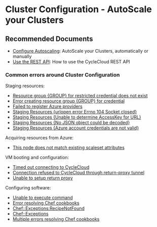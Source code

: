<properties
  pagetitle="Cluster Configuration - AutoScale your Clusters "
  service=""
  resource=""
  ms.author="cargonz"
  selfhelptype="Generic"
  supporttopicids="32745218"
  resourcetags=""
  productpesids="16478"
  cloudenvironments="public,fairfax,mooncake,blackforest,ussec,usnat"
  articleid="0820390b-691e-406d-a546-c75bc943e7c9"
  ownershipid="Compute_CloudServices_Content" />
# Cluster Configuration - AutoScale your Clusters 

## **Recommended Documents**

- [Configure Autoscaling](https://docs.microsoft.com/azure/cyclecloud/how-to/configure-autoscaling?view=cyclecloud-7): AutoScale your Clusters, automatically or manually
- [Use the REST API](https://docs.microsoft.com/azure/cyclecloud/how-to/use-rest-api?view=cyclecloud-7): How to use the CycleCloud REST API

### **Common errors around Cluster Configuration**

Staging resources:

- [Resource group {GROUP} for restricted credential does not exist](https://docs.microsoft.com/azure/cyclecloud/common-issues/resource_group_privileges?view=cyclecloud-7)
- [Error creating resource group {GROUP} for credential](https://docs.microsoft.com/azure/cyclecloud/common-issues/resource_group_privileges?view=cyclecloud-7)
- [Failed to register Azure providers](https://docs.microsoft.com/azure/cyclecloud/common-issues/registering_providers?view=cyclecloud-7)
- [Staging Resources {urlopen error Errno 104 Socket closed}](https://docs.microsoft.com/azure/cyclecloud/common-issues/fetching_resources?view=cyclecloud-7)
- [Staging Resources {Unable to determine AccessKey for URL}](https://docs.microsoft.com/azure/cyclecloud/common-issues/staging_resources?view=cyclecloud-7)
- [Staging Resources {No JSON object could be decoded}](https://docs.microsoft.com/azure/cyclecloud/common-issues/azure_credentials?view=cyclecloud-7)
- [Staging Resources {Azure account credentials are not valid}](https://docs.microsoft.com/azure/cyclecloud/common-issues/azure_credentials?view=cyclecloud-7)

Acquiring resources from Azure:

- [This node does not match existing scaleset attributes](https://docs.microsoft.com/azure/cyclecloud/common-issues/scaleset_attributes?view=cyclecloud-7)

VM booting and configuration:

- [Timed out connecting to CycleCloud](https://docs.microsoft.com/azure/cyclecloud/common-issues/node_cyclecloud_connectivity?view=cyclecloud-7)
- [Connection refused to CycleCloud through return-proxy tunnel](https://docs.microsoft.com/azure/cyclecloud/common-issues/node_cyclecloud_connectivity?view=cyclecloud-7)
- [Unable to setup return proxy](https://docs.microsoft.com/azure/cyclecloud/common-issues/node_cyclecloud_connectivity?view=cyclecloud-7)

Configuring software:

- [Unable to execute command](https://docs.microsoft.com/azure/cyclecloud/common-issues/execute_command?view=cyclecloud-7)
- [Error resolving Chef cookbooks](https://docs.microsoft.com/azure/cyclecloud/common-issues/resolving_cookbooks?view=cyclecloud-7)
- [Chef::Exceptions:RecipeNotFound](https://docs.microsoft.com/azure/cyclecloud/common-issues/resolving_cookbooks?view=cyclecloud-7)
- [Chef::Exceptions](https://docs.microsoft.com/azure/cyclecloud/common-issues/chef_exception?view=cyclecloud-7)
- [Multiple errors resolving Chef cookbooks](https://docs.microsoft.com/azure/cyclecloud/common-issues/resolving_cookbooks?view=cyclecloud-7)
